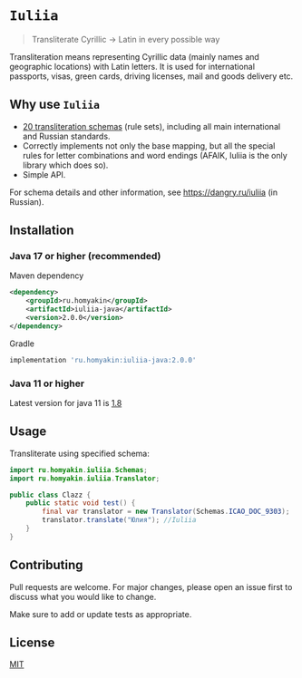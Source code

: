 # `Iuliia`

> Transliterate Cyrillic → Latin in every possible way

Transliteration means representing Cyrillic data (mainly names and geographic locations) with Latin letters. It is used for international passports, visas, green cards, driving licenses, mail and goods delivery etc.

## Why use `Iuliia`

-   [20 transliteration schemas](https://github.com/nalgeon/iuliia/blob/master/README.md#supported-schemas) (rule sets), including all main international and Russian standards.
-   Correctly implements not only the base mapping, but all the special rules for letter combinations and word endings (AFAIK, Iuliia is the only library which does so).
-   Simple API.

For schema details and other information, see <https://dangry.ru/iuliia> (in Russian).

## Installation

### Java 17 or higher (recommended)
Maven dependency
```xml
<dependency>
    <groupId>ru.homyakin</groupId>
    <artifactId>iuliia-java</artifactId>
    <version>2.0.0</version>
</dependency>
```

Gradle
```gradle
implementation 'ru.homyakin:iuliia-java:2.0.0'
```

### Java 11 or higher
Latest version for java 11 is [1.8](https://mvnrepository.com/artifact/ru.homyakin/iuliia-java/1.8)

## Usage

Transliterate using specified schema:

```java
import ru.homyakin.iuliia.Schemas;
import ru.homyakin.iuliia.Translator;

public class Clazz {
    public static void test() {        
        final var translator = new Translator(Schemas.ICAO_DOC_9303);
        translator.translate("Юлия"); //Iuliia
    }
}
```

## Contributing

Pull requests are welcome. For major changes, please open an issue first to discuss what you would like to change.

Make sure to add or update tests as appropriate.

## License

[MIT](https://choosealicense.com/licenses/mit/)
